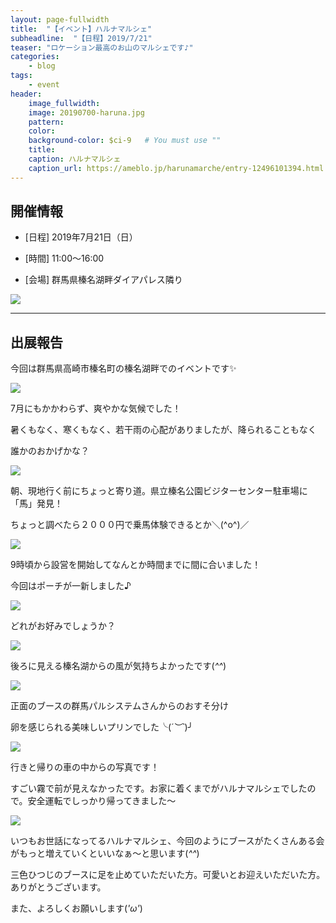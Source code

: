 ```yaml
---
layout: page-fullwidth
title:  "【イベント】ハルナマルシェ"
subheadline:  "【日程】2019/7/21"
teaser: "ロケーション最高のお山のマルシェです♪"
categories:
    - blog
tags:
    - event
header:
    image_fullwidth:
    image: 20190700-haruna.jpg
    pattern:
    color:
    background-color: $ci-9   # You must use ""
    title:
    caption: ハルナマルシェ
    caption_url: https://ameblo.jp/harunamarche/entry-12496101394.html
---
```


## 開催情報

* [日程] 2019年7月21日（日）

* [時間] 11:00〜16:00 

* [会場] 群馬県榛名湖畔ダイアパレス隣り

![](https://lh3.googleusercontent.com/pw/ACtC-3fBnExSq6aSNeFlG61hSLyzQZrGyczBOhTSnaBzDVfM6ZYgc8YCqDDe4yEXG_bReNgUqrWZmCqY4t2KwPvny7i2tAr-4-zQ0V8TqImVKL4ECjeQLzHA7EPpgAw1D3UF9GDkQsqmkL7eYhpL2mb8IfVM=w597-h336-no?authuser=2)

---

## 出展報告

今回は群馬県高崎市榛名町の榛名湖畔でのイベントです✨

![](https://lh3.googleusercontent.com/pw/ACtC-3eKG-KFBINuPt35gyqk_XCx5pZTF10MQOQsT6SEcjMz4DEiUwBqCY7a0B2Ln46SAKxj10wdc7fHbr7Gv2diIR3Cm9DJ9diLKijmiZ-MyO48jEMWIMXU-Xm6hLCoCns8reCBjRfrSr3BYk87HQymhY1H=w598-h337-no?authuser=2)

7月にもかかわらず、爽やかな気候でした！

暑くもなく、寒くもなく、若干雨の心配がありましたが、降られることもなく

誰かのおかげかな？

![](https://lh3.googleusercontent.com/pw/ACtC-3epFBCis-T_1HyaTS3OXxnPn1rRd2T1ObnlZXbC9kF7pRtInlCsoiLB0kkGGrlUQAHMFefHwp_0N3Dufdl2AfaBlWFwboMTvjisMZjySs3CX6ohqjhApw1hn5Qvp26vYiEIpwCixLUjcrZ1871ygUwU=w586-h332-no?authuser=2)

朝、現地行く前にちょっと寄り道。県立榛名公園ビジターセンター駐車場に「馬」発見！

ちょっと調べたら２０００円で乗馬体験できるとか＼(^o^)／

![](https://lh3.googleusercontent.com/pw/ACtC-3cduQsqCmIpj6aLPJw5qUnWPUU3RJDHhM6m_ByGlkG_B23b6XfQJhj6K1EV4QmNzFo3od-H5ximPBtbuTYHRe_0XO6Cn4h54t51hZx8Z9oyrnEi_QImj04XjUsP2kaZHBUEyPz0JK6H9ArD0WAqtZsZ=w595-h332-no?authuser=2)

9時頃から設営を開始してなんとか時間までに間に合いました！

今回はポーチが一新しました♪

![](https://lh3.googleusercontent.com/pw/ACtC-3fE0Z-Mf0vaKyEMSmglZtw-BG-WD6lkKt0ydvCRYdpelI61-1qf5ud7kPdfwJjERtbWHEEK20pUM2UHnHVbFY0XXbQYMrYSs2mo7-6jj5yHw_AzuXeZFSVy7W5TiJkikTXSOAybW729xwlUbawZbHK9=w596-h332-no?authuser=2)

どれがお好みでしょうか？

![](https://lh3.googleusercontent.com/pw/ACtC-3dG7lpOhxZ2CzhbY1M6Xx2MSekzkmZ7TvYLkI5k2lCfBh16F0xEgfSftTt65kSk99Ee8jRtU96t_zv7XpF9SLub5Z7dF4nKEcgTZfTk8_cIPor1NeAJpXorEP81f23tftDwXFcszyZqc7Hd9bnkisrp=w593-h333-no?authuser=2)

後ろに見える榛名湖からの風が気持ちよかったです(*^^*)

![](https://lh3.googleusercontent.com/pw/ACtC-3e9KgvXZ7F_aiZxwWep0UMA6-l6yMptXv5yAQ9R7jmNFKD7Si_ynVS1JZn34GVvFWQbbyyF4GJ8_V49tVmcdH6SSpRcsZR2c4MCG0tUZvjHg9UVgpSctvdpF2nu5PIVxQyre7Efws0QXox-1EOwP4m5=w595-h329-no?authuser=2)

正面のブースの群馬パルシステムさんからのおすそ分け

卵を感じられる美味しいプリンでした╰(*´︶`*)╯

![](https://lh3.googleusercontent.com/pw/ACtC-3d69GePjzfauZ_8mEsCiuNbJj1NrfXNhLeV51IH1anJlnrFhXk-JjYuLYC-6i30dKl3j9WxZv79dP9mBL61CmcAcOe1dspsTouEH7fh-BSikgI0W5rbbVZGMS13kZXlaswb-GMjk2-TOjBsADvtQ_wz=w570-h556-no?authuser=2)

行きと帰りの車の中からの写真です！

すごい霧で前が見えなかったです。お家に着くまでがハルナマルシェでしたので。安全運転でしっかり帰ってきました～

![](https://lh3.googleusercontent.com/pw/ACtC-3chPAzeLfVIHuZTS4SugSZpObW6f_TKsX62pIMoMtZhIG6dOsUViMQIoDCfO9eAb6c8KiP75_XxjuHd39VP0FPWJPf235Cg1eU8ZgS8h8C4BQA16CAhWvGs0sAWGK4pxLNNsg1ws5WgqqKsz5uHYT-R=w472-h594-no?authuser=2)

いつもお世話になってるハルナマルシェ、今回のようにブースがたくさんある会がもっと増えていくといいなぁ～と思います(*^^*)

三色ひつじのブースに足を止めていただいた方。可愛いとお迎えいただいた方。ありがとうございます。

また、よろしくお願いします(*'ω'*)